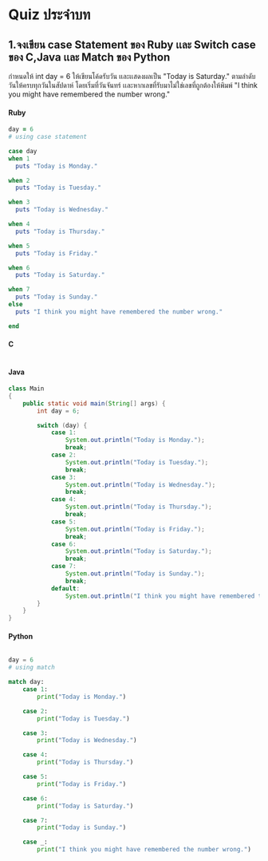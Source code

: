# Quiz ประจำบท

##  1.จงเขียน case Statement ของ Ruby เเละ Switch case ของ C,Java เเละ Match ของ Python

กำหนดให้ int day = 6 ให้เขียนโค้ดรับวัน เเละเเสดงผลเป็น "Today is Saturday." ตามลำดับวันให้ครบทุกวันในสัปดาห์ โดยเริ่มที่วันจันทร์ เเละหากเลขที่รับมาไม่ใช่เลขที่ถูกต้องให้พิมพ์ "I think you might have remembered the number wrong."

#### Ruby

```ruby
day = 6
# using case statement

case day 
when 1  
  puts "Today is Monday."

when 2  
  puts "Today is Tuesday."

when 3  
  puts "Today is Wednesday."

when 4  
  puts "Today is Thursday."

when 5
  puts "Today is Friday."

when 6
  puts "Today is Saturday."

when 7  
  puts "Today is Sunday."
else  
  puts "I think you might have remembered the number wrong."

end

```

#### C

```c

```

#### Java

```java
class Main
{
    public static void main(String[] args) {
        int day = 6; 

        switch (day) {
            case 1:
                System.out.println("Today is Monday.");
                break;
            case 2:
                System.out.println("Today is Tuesday.");
                break;
            case 3:
                System.out.println("Today is Wednesday.");
                break;
            case 4:
                System.out.println("Today is Thursday.");
                break;
            case 5:
                System.out.println("Today is Friday.");
                break;
            case 6:
                System.out.println("Today is Saturday.");
                break;
            case 7:
                System.out.println("Today is Sunday.");
                break;
            default:
                System.out.println("I think you might have remembered the number wrong.");
        }
    }
}

```

#### Python

```python

day = 6
# using match

match day:
    case 1:
        print("Today is Monday.")

    case 2:
        print("Today is Tuesday.")

    case 3:
        print("Today is Wednesday.")

    case 4:
        print("Today is Thursday.")

    case 5:
        print("Today is Friday.")

    case 6:
        print("Today is Saturday.")

    case 7:
        print("Today is Sunday.")

    case _:
        print("I think you might have remembered the number wrong.")

```
